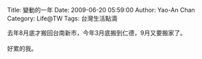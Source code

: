Title: 變動的一年
Date: 2009-06-20 05:59:00
Author: Yao-An Chan
Category: Life@TW
Tags: 台灣生活點滴


<div class='post'>
去年8月底才搬回台南新市，今年3月底搬到仁德，9月又要搬家了。<br /><br />好累的我。</div>
